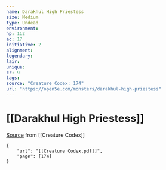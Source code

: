 ```yaml
---
name: Darakhul High Priestess
size: Medium
type: Undead
environment: 
hp: 112
ac: 17
initiative: 2
alignment: 
legendary: 
lair: 
unique: 
cr: 9
tags: 
source: "Creature Codex: 174"
url: "https://open5e.com/monsters/darakhul-high-priestess"
---
```

# [[Darakhul High Priestess]]

[Source](zotero://open-pdf/library/items/NTNKJRHG?page=174) from [[Creature Codex]]

```pdf
{
	"url": "[[Creature Codex.pdf]]",
	"page": [174]
}
```

